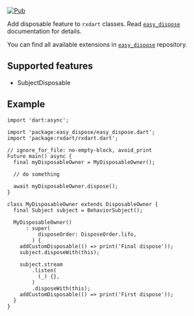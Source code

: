 [![Pub](https://img.shields.io/pub/v/easy_dispose_rxdart.svg)](https://pub.dev/packages/easy_dispose_rxdart)

Add disposable feature to `rxdart` classes.
Read [`easy_dispose`](https://pub.dev/packages/easy_dispose) documentation for details.

You can find all available extensions in [`easy_dispose`](https://github.com/xal/easy_dispose) repository. 

## Supported features

* SubjectDisposable

## Example

```
import 'dart:async';

import 'package:easy_dispose/easy_dispose.dart';
import 'package:rxdart/rxdart.dart';

// ignore_for_file: no-empty-block, avoid_print
Future main() async {
  final myDisposableOwner = MyDisposableOwner();

  // do something

  await myDisposableOwner.dispose();
}

class MyDisposableOwner extends DisposableOwner {
  final Subject subject = BehaviorSubject();

  MyDisposableOwner()
      : super(
          disposeOrder: DisposeOrder.lifo,
        ) {
    addCustomDisposable(() => print('Final dispose'));
    subject.disposeWith(this);

    subject.stream
        .listen(
          (_) {},
        )
        .disposeWith(this);
    addCustomDisposable(() => print('First dispose'));
  }
}


```